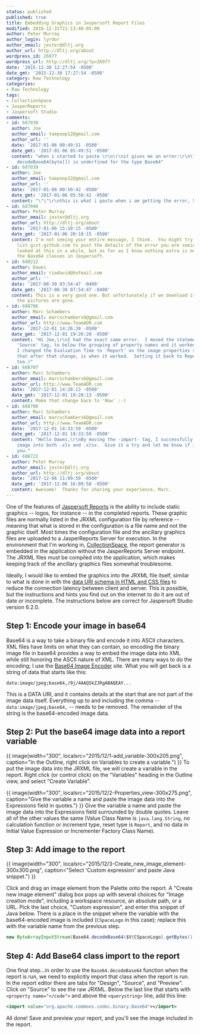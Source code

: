 ```yaml
---
status: published
published: true
title: Embedding Graphics in Jaspersoft Report Files
modified: 2018-12-31T21:13:40-05:00
author: Peter Murray
author_login: lyrdor
author_email: jester@dltj.org
author_url: http://dltj.org/about
wordpress_id: 26977
wordpress_url: http://dltj.org/?p=26977
date: '2015-12-30 12:27:54 -0500'
date_gmt: '2015-12-30 17:27:54 -0500'
category: Raw Technology
categories:
- Raw Technology
tags:
- CollectionSpace
- JasperReports
- Jaspersoft Studio
comments:
- id: 687038
  author: Joe
  author_email: taepoop12@gmail.com
  author_url: ''
  date: '2017-01-06 00:49:51 -0500'
  date_gmt: '2017-01-06 05:49:51 -0500'
  content: "when i started to paste \r\n\r\nit gives me an error:\r\n\"The method
    decodeBase64(byte[]) is underfined for the type Base64"
- id: 687039
  author: Joe
  author_email: taepoop12@gmail.com
  author_url: ''
  date: '2017-01-06 00:50:42 -0500'
  date_gmt: '2017-01-06 05:50:42 -0500'
  content: "\"\"\r\nthis is what i paste when i am getting the error, STEP 4"
- id: 687040
  author: Peter Murray
  author_email: jester@dltj.org
  author_url: http://dltj.org/about
  date: '2017-01-06 15:18:15 -0500'
  date_gmt: '2017-01-06 20:18:15 -0500'
  content: I'm not seeing your entire message, I think.  You might try using a service
    list gist.github.com to post the details of the error you are seeing.  I haven't
    looked at this in a while, but as far as I know nothing extra is needed to include
    the Base64 classes in Jaspersoft.
- id: 688212
  author: Dawei
  author_email: riodavid@hotmail.com
  author_url: ''
  date: '2017-08-30 03:54:47 -0400'
  date_gmt: '2017-08-30 07:54:47 -0400'
  content: This is a very good one. But unfortunately if we download it into excel,
    the pictures are gone.
- id: 688706
  author: Marc Schambers
  author_email: marcschambers6@gmail.com
  author_url: http://www.TeamADR.com
  date: '2017-12-01 14:26:20 -0500'
  date_gmt: '2017-12-01 19:26:20 -0500'
  content: "Hi Joe,\r\nI had the exact same error.  I moved the statement, in the
    'Source' tag, to below the grouping of property names and it worked:\r\n \t\r\n\t\r\n\t\r\n\t\r\n\t\r\n\r\nAlso,
    I changed the Evaluation Time to 'Report' on the image properties screen.  (Weird
    that after that change, is when it worked.  Setting it back to Report, works now
    too.)"
- id: 688707
  author: Marc Schambers
  author_email: marcschambers6@gmail.com
  author_url: http://www.TeamADR.com
  date: '2017-12-01 14:28:13 -0500'
  date_gmt: '2017-12-01 19:28:13 -0500'
  content: Make that change back to 'Now' :-)
- id: 688708
  author: Marc Schambers
  author_email: marcschambers6@gmail.com
  author_url: http://www.TeamADR.com
  date: '2017-12-01 14:33:59 -0500'
  date_gmt: '2017-12-01 19:33:59 -0500'
  content: "Hello Dawei,\r\nBy moving the -import- tag, I successfully imported the
    image into both .xls and .xlsx.  Give it a try and let me know if it works for
    you."
- id: 688722
  author: Peter Murray
  author_email: jester@dltj.org
  author_url: http://dltj.org/about
  date: '2017-12-06 11:09:50 -0500'
  date_gmt: '2017-12-06 16:09:50 -0500'
  content: Awesome!  Thanks for sharing your experience, Marc.
---
```

One of the features of [Jaspersoft Reports](http://www.jaspersoft.com/reporting-software "Reporting Software - TIBCO Jaspersoft") is the ability to include static graphics -- logos, for instance -- in the completed reports. These graphic files are normally listed in the JRXML configuration file by reference -- meaning that what is stored in the configuration is a file name and not the graphic itself. Most times the configuration file and the ancillary graphics files are uploaded to a JasperReports Server for execution. In the environment that I'm working in, [CollectionSpace](http://collectionspace.org/ "http://collectionspace.org/"), the report generator is embedded in the application without the JasperReports Server endpoint. The JRXML files must be compiled into the application, which makes keeping track of the ancillary graphics files somewhat troublesome.

Ideally, I would like to embed the graphics into the JRXML file itself, similar to what is done in with the [data URI schema in HTML and CSS files](https://en.wikipedia.org/wiki/Data_URI_scheme "Data URI Schema - Wikipedia") to reduce the connection latency between client and server. This is possible, but the instructions and hints you find out on the internet to do it are out of date or incomplete. The instructions below are correct for Jaspersoft Studio version 6.2.0.

## Step 1: Encode your image in base64

Base64 is a way to take a binary file and encode it into ASCII characters. XML files have limits on what they can contain, so encoding the binary image file in base64 provides a way to embed the image data into XML while still honoring the ASCII nature of XML. There are many ways to do the encoding; I use the [Base64 Image Encoder](https://www.base64-image.de/) site. What you will get back is a string of data that starts like this:

```plaintext
data:image/jpeg;base64,/9j/4AAQSkZJRgABAQEAY...
```

This is a DATA URI, and it contains details at the start that are not part of the image data itself. Everything up to and including the comma -- `data:image/jpeg;base64,` -- needs to be removed. The remainder of the string is the base64-encoded image data.

## Step 2: Put the base64 image data into a report variable
{{ image(width="300", localsrc="2015/12/1-add_variable-300x205.png", caption="In the Outline, right click on Variables to create a variable.") }}
To put the image data into the JRXML file, we will create a variable in the report. Right click (or control click) on the "Variables" heading in the Outline view, and select "Create Variable".  

{{ image(width="300", localsrc="2015/12/2-Properties_view-300x275.png", caption="Give the variable a name and paste the image data into the Expressions field in quotes.") }}
Give the variable a name and paste the image data into the Expressions field surrounded by double quotes. Leave all of the other values the same (Value Class Name is `java.lang.String`, no calculation function or increment type, reset type is `Report`, and no data in Initial Value Expression or Incrementer Factory Class Name).

## Step 3: Add image to the report
{{ image(width="300", localsrc="2015/12/3-Create_new_image_element-300x300.png", caption="Select 'Custom expression' and paste Java snippet.") }}

Click and drag an image element from the Palette onto the report. A "Create new image element" dialog box pops up with several choices for "Image creation mode", including a workspace resource, an absolute path, or a URL. Pick the last choice, "Custom expression", and enter this snippet of Java below. There is a place in the snippet where the variable with the base64-encoded image is included (`CSpaceLogo` in this case); replace this with the variable name from the previous step.

```java
new ByteArrayInputStream(Base64.decodeBase64($V{CSpaceLogo}.getBytes()))
```

## Step 4: Add Base64 class import to the report

One final step...in order to use the `Base64.decodeBase64` function when the report is run, we need to explicitly import that class when the report is run. In the report editor there are tabs for "Design", "Source", and "Preview". Click on "Source" to see the raw JRXML. Below the last line that starts with `<property name="</code">` and above the `<querystring>` line, add this line:

```xml
<import value="org.apache.commons.codec.binary.Base64"></import>
```

All done! Save and preview your report, and you'll see the image included in the report.
